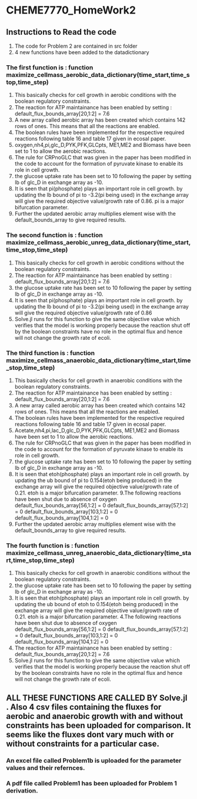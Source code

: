 # CHEME7770_HomeWork2

## Instructions to Read the code
1. The code for Problem 2 are contained in src folder
2. 4 new functions have been added to the datadictionary

### The first function is : function maximize_cellmass_aerobic_data_dictionary(time_start,time_stop,time_step)
1. This basically checks for cell growth in aerobic conditions with the boolean regulatory constraints.
2. The reaction for ATP maintainance has been enabled by setting : default_flux_bounds_array[20,1:2] = 7.6
3. A new array called aerobic array has been created which contains 142 rows of ones. This means that all the reactions are enabled.
4. The boolean rules have been implemented for the respective required reactions following table 16 and table 17 given in ecosal paper.
5. oxygen,nh4,pi,glc_D,PYK,PFK,GLCpts, ME1,ME2 and Biomass have been set to 1 to allow the aerobic reactions. 
6. The rule for CRPnoGLC that was given in the paper has been modified in the code to account for the formation of pyruvate kinase to enable its role in cell growth.
7. the glucose uptake rate has been set to 10 following the paper by setting lb of glc_D in exchange array as -10.
8. It is seen that pi(phosphate) plays an important role in cell growth. by updating the lb bound of pi to -3.2(pi being used) in the exchange array will give the required objective value/growth rate of 0.86. pi is a major bifurcation parameter.
9. Further the updated aerobic array multiplies element wise with the default_bounds_array to give required results.

### The second function is : function maximize_cellmass_aerobic_unreg_data_dictionary(time_start,time_stop,time_step)
1. This basically checks for cell growth in aerobic conditions without the boolean regulatory constraints.
2. The reaction for ATP maintainance has been enabled by setting : default_flux_bounds_array[20,1:2] = 7.6
3. the glucose uptake rate has been set to 10 following the paper by setting lb of glc_D in exchange array as -10.
4. It is seen that pi(phosphate) plays an important role in cell growth. by updating the lb bound of pi to -3.2(pi being used) in the exchange array will give the required objective value/growth rate of 0.86
9. Solve.jl runs for this function to give the same objective value which verifies that the model is working properly because the reaction shut off by the boolean constraints have no role in the optimal flux and hence will not change the growth rate of ecoli.

### The third function is : function maximize_cellmass_anaerobic_data_dictionary(time_start,time_stop,time_step)
1. This basically checks for cell growth in anaerobic conditions with the boolean regulatory constraints.
2. The reaction for ATP maintainance has been enabled by setting : default_flux_bounds_array[20,1:2] = 7.6
3. A new array called aerobic array has been created which contains 142 rows of ones. This means that all the reactions are enabled.
4. The boolean rules have been implemented for the respective required reactions following table 16 and table 17 given in ecosal paper.
5. Acetate,nh4,pi,lac_D,glc_D,PYK,PFK,GLCpts, ME1,ME2 and Biomass have been set to 1 to allow the aerobic reactions. 
6. The rule for CRPnoGLC that was given in the paper has been modified in the code to account for the formation of pyruvate kinase to enable its role in cell growth.
7. the glucose uptake rate has been set to 10 following the paper by setting lb of glc_D in exchange array as -10.
8. It is seen that etoh(phosphate) plays an important role in cell growth. by updating the ub bound of pi to 0.154(etoh being produced) in the exchange array will give the required objective value/growth rate of 0.21. etoh is a major bifurcation parameter.
9.The following reactions have been shut due to absence of oxygen
   default_flux_bounds_array[56,1:2] = 0
	 default_flux_bounds_array[57,1:2] = 0
	 default_flux_bounds_array[103,1:2] = 0
	 default_flux_bounds_array[104,1:2] = 0
10. Further the updated aerobic array multiplies element wise with the default_bounds_array to give required results.

### The fourth function is : function maximize_cellmass_unreg_anaerobic_data_dictionary(time_start,time_stop,time_step)
1. This basically checks for cell growth in anaerobic conditions without the boolean regulatory constraints.
2. the glucose uptake rate has been set to 10 following the paper by setting lb of glc_D in exchange array as -10.
3. It is seen that etoh(phosphate) plays an important role in cell growth. by updating the ub bound of etoh to 0.154(etoh being produced) in the exchange array will give the required objective value/growth rate of 0.21. etoh is a major bifurcation parameter.
4.The following reactions have been shut due to absence of oxygen
   default_flux_bounds_array[56,1:2] = 0
	 default_flux_bounds_array[57,1:2] = 0
	 default_flux_bounds_array[103,1:2] = 0
	 default_flux_bounds_array[104,1:2] = 0
5. The reaction for ATP maintainance has been enabled by setting : default_flux_bounds_array[20,1:2] = 7.6
6. Solve.jl runs for this function to give the same objective value which verifies that the model is working properly because the reaction shut off by the boolean constraints have no role in the optimal flux and hence will not change the growth rate of ecoli.
## ALL THESE FUNCTIONS ARE CALLED BY Solve.jl . Also 4 csv files containing the fluxes for aerobic and anaerobic growth with and without constraints has been uploaded for comparison. It seems like the fluxes dont vary much with or without constraints for a particular case.

### An excel file called Problem1b is uploaded for the parameter values and their refernces.

### A pdf file called Problem1 has been uploaded for Problem 1 derivation.


